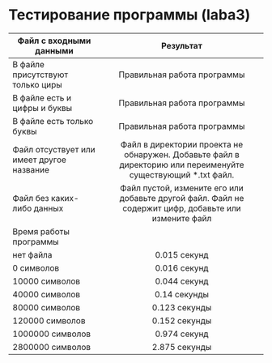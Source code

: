 # Тестирование программы (laba3)
| Файл с входными данными| Результат | 
| ------------- |:------------------:| 
| В файле присутствуют только циры    | Правильная работа программы   | 
| В файле есть и цифры и буквы    | Правильная работа программы | 
| В файле есть только буквы | Правильная работа программы   | 
| Файл отсуствует или имеет другое название | Файл в директории проекта не обнаружен. Добавьте файл в директорию или переименуйте существующий *.txt файл. |
| Файл без каких-либо данных | Файл пустой, измените его или добавьте другой файл. Файл не содержит цифр, добавьте или измените файл  |
| Время работы программы  |
| нет файла | 0.015 секунд |
| 0 символов  | 0.016 секунд |
| 10000 символов |  0.044 секунд |
| 40000 символов | 0.14 секунды |
| 80000 символов  | 0.123 секунды |
| 120000 символов | 0.152 секунды |
| 1000000 символов | 0.974 секунд |
| 2800000 символов | 2.875 секунды |
